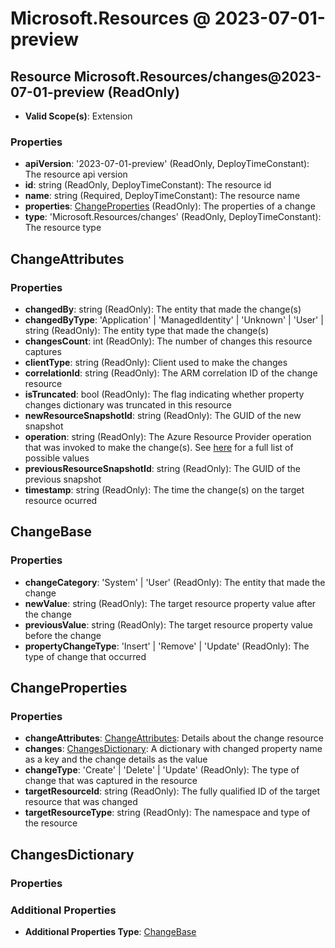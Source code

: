 # Microsoft.Resources @ 2023-07-01-preview

## Resource Microsoft.Resources/changes@2023-07-01-preview (ReadOnly)
* **Valid Scope(s)**: Extension
### Properties
* **apiVersion**: '2023-07-01-preview' (ReadOnly, DeployTimeConstant): The resource api version
* **id**: string (ReadOnly, DeployTimeConstant): The resource id
* **name**: string (Required, DeployTimeConstant): The resource name
* **properties**: [ChangeProperties](#changeproperties) (ReadOnly): The properties of a change
* **type**: 'Microsoft.Resources/changes' (ReadOnly, DeployTimeConstant): The resource type

## ChangeAttributes
### Properties
* **changedBy**: string (ReadOnly): The entity that made the change(s)
* **changedByType**: 'Application' | 'ManagedIdentity' | 'Unknown' | 'User' | string (ReadOnly): The entity type that made the change(s)
* **changesCount**: int (ReadOnly): The number of changes this resource captures
* **clientType**: string (ReadOnly): Client used to make the changes
* **correlationId**: string (ReadOnly): The ARM correlation ID of the change resource
* **isTruncated**: bool (ReadOnly): The flag indicating whether property changes dictionary was truncated in this resource
* **newResourceSnapshotId**: string (ReadOnly): The GUID of the new snapshot
* **operation**: string (ReadOnly): The Azure Resource Provider operation that was invoked to make the change(s). See [here](https://learn.microsoft.com/en-us/azure/role-based-access-control/resource-provider-operations) for a full list of possible values
* **previousResourceSnapshotId**: string (ReadOnly): The GUID of the previous snapshot
* **timestamp**: string (ReadOnly): The time the change(s) on the target resource ocurred

## ChangeBase
### Properties
* **changeCategory**: 'System' | 'User' (ReadOnly): The entity that made the change
* **newValue**: string (ReadOnly): The target resource property value after the change
* **previousValue**: string (ReadOnly): The target resource property value before the change
* **propertyChangeType**: 'Insert' | 'Remove' | 'Update' (ReadOnly): The type of change that occurred

## ChangeProperties
### Properties
* **changeAttributes**: [ChangeAttributes](#changeattributes): Details about the change resource
* **changes**: [ChangesDictionary](#changesdictionary): A dictionary with changed property name as a key and the change details as the value
* **changeType**: 'Create' | 'Delete' | 'Update' (ReadOnly): The type of change that was captured in the resource
* **targetResourceId**: string (ReadOnly): The fully qualified ID of the target resource that was changed
* **targetResourceType**: string (ReadOnly): The namespace and type of the resource

## ChangesDictionary
### Properties
### Additional Properties
* **Additional Properties Type**: [ChangeBase](#changebase)

